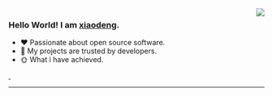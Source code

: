 <img align="right" style="pointer-events:none;" src="https://github-readme-stats.vercel.app/api?username=Allen-Xiaodeng&show_icons=true&icon_color=E65A65&text_color=adbac7&bg_color=2d333b&hide_title=true&hide_border=true" />
 
### Hello World! I am <b><a target="_blank" href="javascript:;">xiaodeng</a></b>.
 
- :hearts: Passionate about open source software. 
- :1st_place_medal: My projects are trusted by developers.
- :sun_with_face: What i have achieved.
 
<a href="https://blog.csdn.net/qq_44482197?type=blog">
    <img src="https://img.shields.io/badge/CSDN Page View-2k-E65A65.svg" alt="" title="xiaodeng的csdn" />
</a>
 
<a href="https://www.zhihu.com/people/fall-92-99">
    <img src="https://img.shields.io/badge/Zhihu Page View-2k-blue.svg" alt="" title="xiaodeng的知乎" />
</a>
 
---
